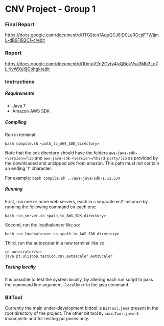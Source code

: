 # CNV Project - Group 1
### Final Report ###

https://docs.google.com/document/d/1TGSton7AquQCJ8lD0LeRGcjtFTWjjmL-dB9FjB2C1-c/edit



### Report

https://docs.google.com/document/d/10gtuVZq2Gyty4lxQBokVya3Mb3Le7LiKvWXuKjCphgk/edit

### Instructions

##### Requirements

- Java 7
- Amazon AWS SDK

##### Compiling

Run in terminal:

```
bash compile.sh <path_to_AWS_SDK_directory>
```

Note that the sdk directory should have the folders `aws-java-sdk-<version>/lib`
and `aws-java-sdk-<version>/third-party/lib` as provided by the downloaded and unzipped sdk from amazon.
This path must not contain an ending '/' character.

For example:
`bash compile.sh ../aws-java-sdk-1.11.534`


##### Running

First, run one or more web servers, each in a separate ec2 instance by running the following command
on each one:

```
bash run_server.sh <path_to_AWS_SDK_directory>
```

Second, run the loadbalancer like so:

```
bash run_loadbalancer.sh <path_to_AWS_SDK_directory>
```

Third, run the autoscaler in a new terminal like so:

```
cd autoscaler/src
java pt.ulisboa.tecnico.cnv.autoscaler.AutoScaler
```


##### Testing locally

It is possible to test the system locally, by altering each run script to pass the command line argument `-localhost` 
to the java command.


### BitTool

Currently the main under-development bittool is `BitTool.java` present in the root directory of the project. 
The other bit tool `DynamicTool.java` is incomplete and for testing purposes only.

